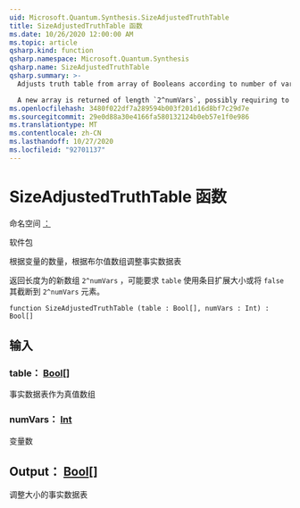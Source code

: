 ```yaml
---
uid: Microsoft.Quantum.Synthesis.SizeAdjustedTruthTable
title: SizeAdjustedTruthTable 函数
ms.date: 10/26/2020 12:00:00 AM
ms.topic: article
qsharp.kind: function
qsharp.namespace: Microsoft.Quantum.Synthesis
qsharp.name: SizeAdjustedTruthTable
qsharp.summary: >-
  Adjusts truth table from array of Booleans according to number of variables

  A new array is returned of length `2^numVars`, possibly requiring to extend `table`'s size with `false` entries or truncating it to `2^numVars` elements.
ms.openlocfilehash: 3480f022df7a289594b003f201d16d8bf7c29d7e
ms.sourcegitcommit: 29e0d88a30e4166fa580132124b0eb57e1f0e986
ms.translationtype: MT
ms.contentlocale: zh-CN
ms.lasthandoff: 10/27/2020
ms.locfileid: "92701137"
---
```

# <a name="sizeadjustedtruthtable-function"></a>SizeAdjustedTruthTable 函数

命名空间 [：](xref:Microsoft.Quantum.Synthesis)

软件包 [](https://nuget.org/packages/)


根据变量的数量，根据布尔值数组调整事实数据表

返回长度为的新数组 `2^numVars` ，可能要求 `table` 使用条目扩展大小或将 `false` 其截断到 `2^numVars` 元素。

```qsharp
function SizeAdjustedTruthTable (table : Bool[], numVars : Int) : Bool[]
```


## <a name="input"></a>输入

### <a name="table--bool"></a>table： [Bool](xref:microsoft.quantum.lang-ref.bool)[]

事实数据表作为真值数组


### <a name="numvars--int"></a>numVars： [Int](xref:microsoft.quantum.lang-ref.int)

变量数



## <a name="output--bool"></a>Output： [Bool](xref:microsoft.quantum.lang-ref.bool)[]

调整大小的事实数据表
